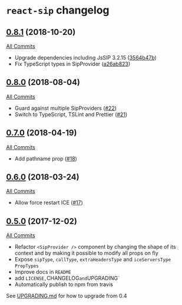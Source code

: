 # `react-sip` changelog

## [0.8.1](https://github.com/callthemonline/react-sip/tree/0.8.1) (2018-10-20)

[All Commits](https://github.com/callthemonline/react-sip/compare/0.8.0...0.8.1)

- Upgrade dependencies including JsSIP 3.2.15 ([3564b47b](https://github.com/callthemonline/react-sip/commit/3564b47ba0215d9ef7fc4a542e8a66bf80ec5981))
- Fix TypeScript types in SipProvider ([a26ab823](https://github.com/callthemonline/react-sip/commit/a26ab823367eda93123422fdd9526aab574ac836))

## [0.8.0](https://github.com/callthemonline/react-sip/tree/0.8.0) (2018-08-04)

[All Commits](https://github.com/callthemonline/react-sip/compare/0.7.0...0.8.0)

- Guard against multiple SipProviders ([#22](https://github.com/callthemonline/react-sip/pull/22))
- Switch to TypeScript, TSLint and Prettier ([#21](https://github.com/callthemonline/react-sip/pull/21))

## [0.7.0](https://github.com/callthemonline/react-sip/tree/0.7.0) (2018-04-19)

[All Commits](https://github.com/callthemonline/react-sip/compare/0.6.0...0.7.0)

- Add pathname prop ([#18](https://github.com/callthemonline/react-sip/pull/18))

## [0.6.0](https://github.com/callthemonline/react-sip/tree/0.6.0) (2018-03-24)

[All Commits](https://github.com/callthemonline/react-sip/compare/0.5.0...0.6.0)

- Allow force restart ICE ([#17](https://github.com/callthemonline/react-sip/pull/17))

## [0.5.0](https://github.com/callthemonline/react-sip/tree/0.5.0) (2017-12-02)

[All Commits](https://github.com/callthemonline/react-sip/compare/0.4.0...0.5.0)

- Refactor `<SipProvider />` component by changing the shape of its context and by making it possible to modify all props on fly
- Expose `sipType`, `callType`, `extraHeadersType` and `iceServersType` `PropTypes`
- Improve docs in `README`
- add `LICENSE,`CHANGELOG`and`UPGRADING`
- Automatically publish to npm from travis

See [UPGRADING.md](./UPGRADING.md#04--05) for how to upgrade from 0.4

